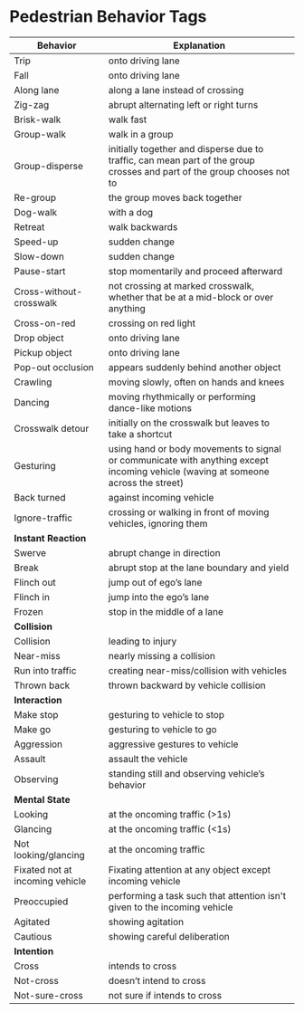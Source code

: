 # Pedestrian Behavior Tags

| Behavior | Explanation |
| ----------- | ----------- |
| Trip | onto driving lane |
| Fall | onto driving lane |
| Along lane | along a lane instead of crossing |
| Zig-zag | abrupt alternating left or right turns |
| Brisk-walk | walk fast |
| Group-walk | walk in a group |
| Group-disperse | initially together and disperse due to traffic, can mean part of the group crosses and part of the group chooses not to |
| Re-group | the group moves back together |
| Dog-walk | with a dog |
| Retreat | walk backwards |
| Speed-up | sudden change |
| Slow-down | sudden change |
| Pause-start | stop momentarily and proceed afterward |
| Cross-without-crosswalk | not crossing at marked crosswalk, whether that be at a mid-block or over anything |
| Cross-on-red | crossing on red light |
| Drop object | onto driving lane |
| Pickup object | onto driving lane |
| Pop-out occlusion | appears suddenly behind another object |
| Crawling | moving slowly, often on hands and knees |
| Dancing | moving rhythmically or performing dance-like motions |
| Crosswalk detour | initially on the crosswalk but leaves to take a shortcut |
| Gesturing | using hand or body movements to signal or communicate with anything except incoming vehicle (waving at someone across the street) |
| Back turned | against incoming vehicle |
| Ignore-traffic | ​crossing or walking in front of moving vehicles, ignoring them |
| **Instant Reaction** |  |
| Swerve | abrupt change in direction |
| Break | abrupt stop at the lane boundary and yield |
| Flinch out | jump out of ego’s lane |
| Flinch in | jump into the ego’s lane |
| Frozen | stop in the middle of a lane |
| **Collision** |  |
| Collision | leading to injury |
| Near-miss | nearly missing a collision |
| Run into traffic | creating near-miss/collision with vehicles |
| Thrown back | thrown backward by vehicle collision |
| **Interaction** |  |
| Make stop | gesturing to vehicle to stop |
| Make go | gesturing to vehicle to go |
| Aggression | aggressive gestures to vehicle |
| Assault | assault the vehicle |
| Observing | standing still and observing vehicle’s behavior |
| **Mental State** |  |
| Looking | at the oncoming traffic (>1s) |
| Glancing | at the oncoming traffic (<1s) |
| Not looking/glancing | at the oncoming traffic |
| Fixated not at incoming vehicle | Fixating attention at any object except incoming vehicle |
| Preoccupied | performing a task such that attention isn't given to the incoming vehicle |
| Agitated | showing agitation |
| Cautious | showing careful deliberation |
| **Intention** |  |
| Cross | intends to cross |
| Not-cross | doesn’t intend to cross |
| Not-sure-cross | not sure if intends to cross |
